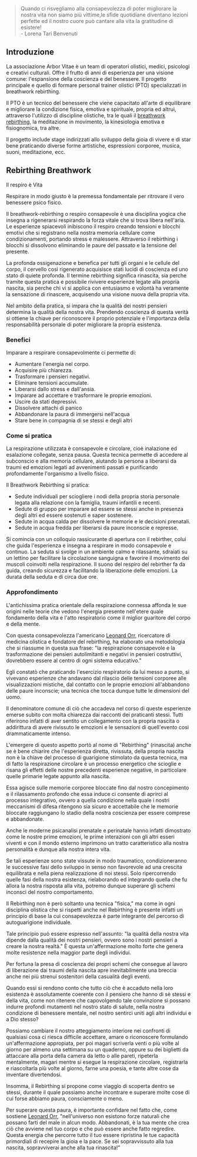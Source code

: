 <blockquote>
    Quando ci risvegliamo alla consapevolezza di poter migliorare la nostra vita non siamo più vittime,le sfide quotidiane diventano lezioni perfette ed il nostro cuore può cantare alla vita la gratitudine di esistere!
    <footer>- Lorena Tari Benvenuti</footer>
</blockquote>

## Introduzione

La associazione Arbor Vitae è un team di operatori olistici, medici,
psicologi e creativi culturali. Offre il frutto di anni di esperienza per una visione
comune: l'espansione della coscienza e del benessere. Il progetto principale e quello di
formare personal trainer olistici (PTO) specializzati in breathwork rebirthing.

Il PTO è un tecnico del benessere che viene capacitato all'arte di equilibrare e migliorare
la condizione fisica, emotiva e spirituale, propria ed altrui, attraverso l'utilizzo di
discipline olistiche, tra le quali il [breathwork rebirthing](#rebirthing),
la meditazione in movimento, la kinesiologia emotiva
e fisiognomica, tra altre.

Il progetto include stage indirizzati allo sviluppo della gioia di vivere e di star bene
praticando diverse forme artistiche, espressioni corporee, musica, suoni, meditazione, ecc.

## Rebirthing Breathwork

Il respiro è Vita

Respirare in modo giusto è la premessa fondamentale per ritrovare il vero benessere psico fisico.

Il breathwork-rebirthing o respiro consapevole è una disciplina yogica che insegna a rigenerarsi respirando la forza vitale che si trova libera nell'aria. Le esperienze spiacevoli inibiscono il respiro creando tensioni e blocchi emotivi che si registrano nella nostra memoria cellulare come condizionamenti, portando stress e malessere. Attraverso il rebirthing i blocchi si dissolvono eliminando le paure del passato e la tensione del presente.

La profonda ossigenazione e benefica per tutti gli organi e le cellule del corpo, il cervello così rigenerato acquisisce stati lucidi di coscienza ed uno stato di quiete profonda. Il termine rebirthing significa rinascita, sia perche tramite questa pratica e possibile rivivere esperienze legate alla propria nascita, sia perche chi vi si applica con entusiasmo e volontà ha veramente la sensazione di rinascere, acquisendo una visione nuova della propria vita.

Nel ambito della pratica, si impara che la qualità dei nostri pensieri determina la qualità della nostra vita. Prendendo coscienza di questa verità si ottiene la chiave per riconoscere il proprio potenziale e l'importanza della responsabilità personale di poter migliorare la propria esistenza.

### Benefici

Imparare a respirare consapevolmente ci permette di:

- Aumentare l'energia nel corpo.
- Acquisire più chiarezza.
- Trasformare i pensieri negativi.
- Eliminare tensioni accumulate.
- Liberarsi dallo stress e dall'ansia.
- Imparare ad accettare e trasformare le proprie emozioni.
- Uscire da stati depressivi.
- Dissolvere attachi di panico
- Abbandonare la paura di immergersi nell'acqua
- Stare bene in compagnia di se stessi e degli altri

### Come si pratica

La respirazione utilizzata è consapevole e circolare, cioè inalazione ed esalazione collegate, senza pausa. Questa tecnica permette di accedere al subconscio e alla memoria cellulare, aiutando la persona a liberarsi da traumi ed emozioni legati ad avvenimenti passati e purificando profondamente l'organismo a livello fisico.

Il Breathwork Rebirthing si pratica:

- Sedute individuali per sciogliere i nodi della propria storia personale legata alla relazione con la famiglia, traumi infantili e recenti.
- Sedute di gruppo per imparare ad essere se stessi anche in presenza degli altri ed essere sostenuti e saper sostenere.
- Sedute in acqua calda per dissolvere le memorie e le decisioni prenatali.
- Sedute in acqua fredda per liberarsi da paure inconscie e represse.

Si comincia con un colloquio rassicurante di apertura con il rebirther, colui che guida l'esperienza e insegna a respirare in modo consapevole e continuo. La seduta si svolge in un ambiente calmo e rilassante, sdraiati su un lettino per facilitare la circolazione sanguigna e favorire il movimento dei muscoli coinvolti nella respirazione. Il suono del respiro del rebirther fa da guida, creando sicurezza e facilitando la liberazione delle emozioni. La durata della seduta e di circa due ore.

### Approfondimento

L'antichissima pratica orientale della respirazione connessa affonda le sue origini nelle teorie che vedono l'energia presente nell'etere quale fondamento della vita e l'atto respiratorio come il miglior guaritore del corpo e della mente.

Con questa consapevolezza l'americano [Leonard Orr](http://www.rebirthingbreathwork.com/ "www.rebirthingbreathwork.com"), ricercatore di medicina olistica e fondatore del rebirthing, ha elaborato una metodologia che si riassume in questa sua frase: "la respirazione consapevole e la trasformazione dei pensieri autolimitanti e negativi in pensieri costruttivi, dovrebbero essere al centro di ogni sistema educativo."

Egli constatò che praticando l'esercizio respiratorio da lui messo a punto, si vivevano esperienze che andavano dal rilascio delle tensioni corporee alle visualizzazioni mistiche, dal contatto con le proprie emozioni all'abbandono delle paure inconscie; una tecnica che tocca dunque tutte le dimensioni del uomo.

Il denominatore comune di ciò che accadeva nel corso di queste esperienze emerse subito con molta chiarezza dai racconti dei praticanti stessi. Tutti riferirono infatti di aver sentito un collegamento con la propria nascita o addirittura di avere rivissuto le emozioni e le sensazioni di quell'evento cosi drammaticamente intenso.

L'emergere di questo aspetto portò al nome di "Rebirthing" (rinascita) anche se è bene chiarire che l'esperienza diretta, rivissuta, della propria nascita non è la chiave del processo di guarigione stimolato da questa tecnica, ma di fatto la respirazione circolare è un processo energetico che scioglie e risana gli effetti delle nostre precedenti esperienze negative, in particolare quelle primarie legate appunto alla nascita.

Essa agisce sulle memorie corporee bloccate fino dal nostro concepimento e il rilassamento profondo che essa induce ci consente di aprirci al processo integrativo, ovvero a quella condizione nella quale i nostri meccanismi di difesa ritengono sia sicuro e accettabile che le memorie bloccate raggiungano lo stadio della nostra coscienza per essere comprese e abbandonate.

Anche le moderne psicanalisi prenatale e perinatale hanno infatti dimostrato come le nostre prime emozioni, le prime interazioni con gli altri esseri viventi e con il mondo esterno imprimono un tratto caratteristico alla nostra personalità e dunque alla nostra intera vita.

Se tali esperienze sono state vissute in modo traumatico, condizioneranno le successive fasi dello sviluppo in senso non favorevole ad una crescita equilibrata e nella piena realizzazione di noi stessi. Solo ripercorrendo quelle fasi della nostra esistenza, rielaborando ed integrando quella che fu allora la nostra risposta alla vita, potremo dunque superare gli schemi inconsci del nostro comportamento.

Il Rebirthing non è però soltanto una tecnica "fisica," ma come in ogni disciplina olistica che si rispetti anche nel Rebirthing è presente infatti un principio di base la cui consapevolezza è parte integrante del percorso di autoguarigione individuale.

Tale principio può essere espresso nell'assunto: "la qualità della nostra vita dipende dalla qualità dei nostri pensieri, ovvero sono i nostri pensieri a creare la nostra realtà." È questa un'affermazione molto forte che genera molte resistenze nella maggior parte degli individui.

Per fortuna la presa di coscienza dei propri schemi che consegue al lavoro di liberazione dai traumi della nascita apre inevitabilmente una breccia anche nei più strenui sostenitori della casualità degli eventi.

Quando essi si rendono conto che tutto ciò che è accaduto nella loro esistenza è assolutamente coerente con il pensiero che hanno di sè stessi e della vita, come non ritenere che capovolgendo tale convinzione si possano indurre profondi mutamenti nel nostro stato di salute, nella nostra condizione di benessere mentale, nel nostro sentirci uniti agli altri individui e a Dio stesso?

Possiamo cambiare il nostro atteggiamento interiore nei confronti di qualsiasi cosa ci riesca difficile accettare, amare o riconoscere formulando un'affermazione appropiata, per poi magari scriverla venti o più volte al giorno per almeno una settimana su un quaderno, oppure su dei biglietti da attaccare alla porta della camera da letto o alle pareti, ripeterla mentalmente, magari mentre si esegue la respirazione circolare, registrarla e riascoltarla più volte al giorno, farne una poesia, e tante altre cose da inventare divertendosi.

Insomma, il Rebirthing si propone come viaggio di scoperta dentro se stessi, durante il quale possiamo anche incontrare e superare molte cose di cui forse abbiamo paura, consciamente o meno.

Per superare questa paura, è importante confidare nel fatto che, come sostiene [Leonard Orr](http://www.rebirthingbreathwork.com/ "www.rebirthingbreathwork.com"), "nell'universo non esistono forze naturali che possano farti del male in alcun modo. Abbandonati, è la tua mente che crea ciò che avviene nel tuo corpo e che può essere anche fatto regredire. Questa energia che percorre tutto il tuo essere ripristina le tue capacità primordiali di recepire la gioia e la pace. Se sei sopravvissuto alla tua nascita, sopravviverai anche alla tua rinascita!"
